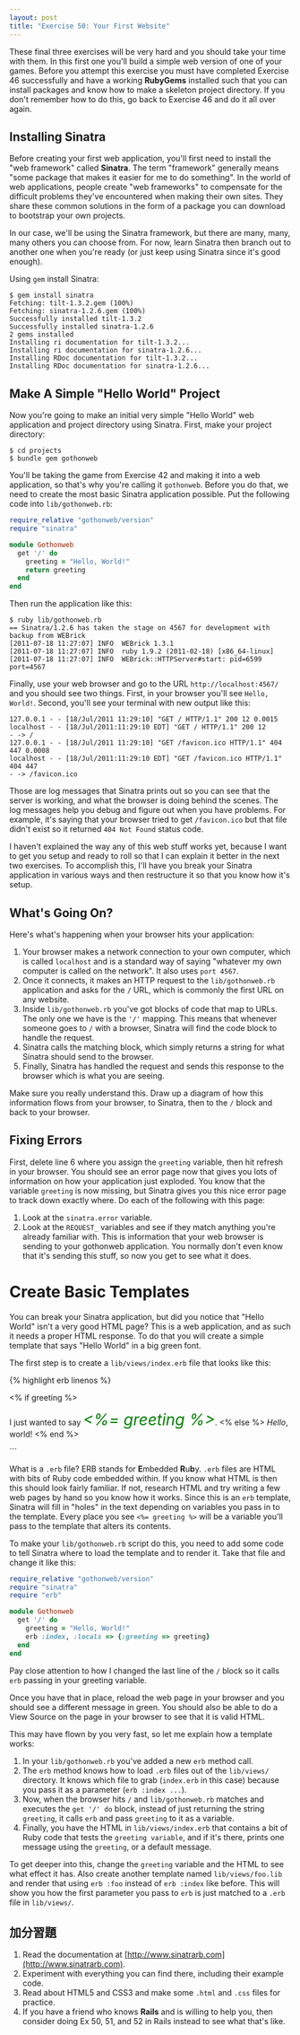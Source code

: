 ```yaml
---
layout: post
title: "Exercise 50: Your First Website"
---
```


These final three exercises will be very hard and you should take your time with them. In this first one you'll build a simple web version of one of your games. Before you attempt this exercise you must have completed Exercise 46 successfully and have a working **RubyGems** installed such that you can install packages and know how to make a skeleton project directory. If you don't remember how to do this, go back to Exercise 46 and do it all over again.

## Installing Sinatra
Before creating your first web application, you'll first need to install the "web framework" called **Sinatra**. The term "framework" generally means "some package that makes it easier for me to do something". In the world of web applications, people create "web frameworks" to compensate for the difficult problems they've encountered when making their own sites. They share these common solutions in the form of a package you can download to bootstrap your own projects.

In our case, we'll be using the Sinatra framework, but there are many, many, many others you can choose from. For now, learn Sinatra then branch out to another one when you're ready (or just keep using Sinatra since it's good enough).

Using `gem` install Sinatra:

    $ gem install sinatra
    Fetching: tilt-1.3.2.gem (100%)
    Fetching: sinatra-1.2.6.gem (100%)
    Successfully installed tilt-1.3.2
    Successfully installed sinatra-1.2.6
    2 gems installed
    Installing ri documentation for tilt-1.3.2...
    Installing ri documentation for sinatra-1.2.6...
    Installing RDoc documentation for tilt-1.3.2...
    Installing RDoc documentation for sinatra-1.2.6...

## Make A Simple "Hello World" Project
Now you're going to make an initial very simple "Hello World" web application and project directory using Sinatra. First, make your project directory:

    $ cd projects
    $ bundle gem gothonweb

You'll be taking the game from Exercise 42 and making it into a web application, so that's why you're calling it `gothonweb`. Before you do that, we need to create the most basic Sinatra application possible. Put the following code into `lib/gothonweb.rb`:

```ruby
require_relative "gothonweb/version"
require "sinatra"

module Gothonweb
  get '/' do
    greeting = "Hello, World!"
    return greeting
  end
end
```

Then run the application like this:

    $ ruby lib/gothonweb.rb
    == Sinatra/1.2.6 has taken the stage on 4567 for development with backup from WEBrick
    [2011-07-18 11:27:07] INFO  WEBrick 1.3.1
    [2011-07-18 11:27:07] INFO  ruby 1.9.2 (2011-02-18) [x86_64-linux]
    [2011-07-18 11:27:07] INFO  WEBrick::HTTPServer#start: pid=6599 port=4567

Finally, use your web browser and go to the URL `http://localhost:4567/` and you should see two things. First, in your browser you'll see `Hello, World!`. Second, you'll see your terminal with new output like this:

    127.0.0.1 - - [18/Jul/2011 11:29:10] "GET / HTTP/1.1" 200 12 0.0015
    localhost - - [18/Jul/2011:11:29:10 EDT] "GET / HTTP/1.1" 200 12
    - -> /
    127.0.0.1 - - [18/Jul/2011 11:29:10] "GET /favicon.ico HTTP/1.1" 404 447 0.0008
    localhost - - [18/Jul/2011:11:29:10 EDT] "GET /favicon.ico HTTP/1.1" 404 447
    - -> /favicon.ico

Those are log messages that Sinatra prints out so you can see that the server is working, and what the browser is doing behind the scenes. The log messages help you debug and figure out when you have problems. For example, it's saying that your browser tried to get `/favicon.ico` but that file didn't exist so it returned `404 Not Found` status code.

I haven't explained the way any of this web stuff works yet, because I want to get you setup and ready to roll so that I can explain it better in the next two exercises. To accomplish this, I'll have you break your Sinatra application in various ways and then restructure it so that you know how it's setup.

## What's Going On?
Here's what's happening when your browser hits your application:

1. Your browser makes a network connection to your own computer, which is called `localhost` and is a standard way of saying "whatever my own computer is called on the network". It also uses `port 4567`.
2. Once it connects, it makes an HTTP request to the `lib/gothonweb.rb` application and asks for the `/` URL, which is commonly the first URL on any website.
3. Inside `lib/gothonweb.rb` you've got blocks of code that map to URLs. The only one we have is the `'/'` mapping. This means that whenever someone goes to `/` with a browser, Sinatra will find the code block to handle the request.
4. Sinatra calls the matching block, which simply returns a string for what Sinatra should send to the browser.
4. Finally, Sinatra has handled the request and sends this response to the browser which is what you are seeing.

Make sure you really understand this. Draw up a diagram of how this information flows from your browser, to Sinatra, then to the `/` block and back to your browser.

## Fixing Errors
First, delete line 6 where you assign the `greeting` variable, then hit refresh in your browser. You should see an error page now that gives you lots of information on how your application just exploded. You know that the variable `greeting` is now missing, but Sinatra gives you this nice error page to track down exactly where. Do each of the following with this page:

1. Look at the `sinatra.error` variable.
2. Look at the `REQUEST_` variables and see if they match anything you're already familiar with. This is information that your web browser is sending to your gothonweb application. You normally don't even know that it's sending this stuff, so now you get to see what it does.

# Create Basic Templates
You can break your Sinatra application, but did you notice that "Hello World" isn't a very good HTML page? This is a web application, and as such it needs a proper HTML response. To do that you will create a simple template that says "Hello World" in a big green font.

The first step is to create a `lib/views/index.erb` file that looks like this:

{% highlight erb linenos %}
<html>
    <head>
        <title>Gothons Of Planet Percal #25</title>
    </head>
<body>

  <% if greeting %>
    <p>I just wanted to say <em style="color: green; font-size: 2em;"><%= greeting %></em>.
  <% else %>
    <em>Hello</em>, world!
  <% end %>

</body>
</html>
```

What is a `.erb` file?  ERB stands for **E**mbedded **R**u**b**y. `.erb` files are HTML with bits of Ruby code embedded within.  If you know what HTML is then this should look fairly familiar. If not, research HTML and try writing a few web pages by hand so you know how it works.  Since this is an `erb` template, Sinatra will fill in "holes" in the text depending on variables you pass in to the template. Every place you see `<%= greeting %>` will be a variable you'll pass to the template that alters its contents.

To make your `lib/gothonweb.rb` script do this, you need to add some code to tell Sinatra where to load the template and to render it. Take that file and change it like this:

```ruby
require_relative "gothonweb/version"
require "sinatra"
require "erb"

module Gothonweb
  get '/' do
    greeting = "Hello, World!"
    erb :index, :locals => {:greeting => greeting}
  end
end
```

Pay close attention to how I changed the last line of the `/` block so it calls `erb` passing in your greeting variable.

Once you have that in place, reload the web page in your browser and you should see a different message in green. You should also be able to do a View Source on the page in your browser to see that it is valid HTML.

This may have flown by you very fast, so let me explain how a template works:

1. In your `lib/gothonweb.rb` you've added a new `erb` method call.
2. The `erb` method knows how to load `.erb` files out of the `lib/views/` directory.  It knows which file to grab (`index.erb` in this case) because you pass it as a parameter (`erb :index ...`).
3. Now, when the browser hits `/` and `lib/gothonweb.rb` matches and executes the `get '/' do` block, instead of just returning the string `greeting`, it calls `erb` and pass `greeting` to it as a variable.
4. Finally, you have the HTML in `lib/views/index.erb` that contains a bit of Ruby code that tests the `greeting variable`, and if it's there, prints one message using the `greeting`, or a default message.

To get deeper into this, change the `greeting` variable and the HTML to see what effect it has. Also create another template named `lib/views/foo.lib` and render that using `erb :foo` instead of `erb :index` like before. This will show you how the first parameter you pass to `erb` is just matched to a `.erb` file in `lib/views/`.

## 加分習題
1. Read the documentation at [http://www.sinatrarb.com](http://www.sinatrarb.com).
2. Experiment with everything you can find there, including their example code.
3. Read about HTML5 and CSS3 and make some `.html` and `.css` files for practice.
4. If you have a friend who knows **Rails** and is willing to help you, then consider doing Ex 50, 51, and 52 in Rails instead to see what that's like.

